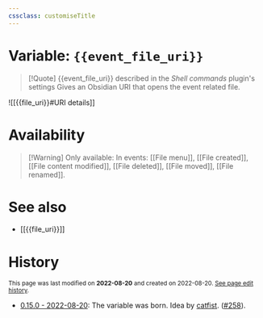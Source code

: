 ```yaml
---
cssclass: customiseTitle
---
```

# Variable: `{{event_file_uri}}`
> [!Quote] {{event_file_uri}} described in the *Shell commands* plugin's settings
> Gives an Obsidian URI that opens the event related file.

![[{{file_uri}}#URI details]]

# Availability
> [!Warning] Only available:
> In events: [[File menu]], [[File created]], [[File content modified]], [[File deleted]], [[File moved]], [[File renamed]].

# See also
- [[{{file_uri}}]]

# History
<small>This page was last modified on <strong>2022-08-20</strong> and created on 2022-08-20. <a href="https://github.com/Taitava/obsidian-shellcommands-documentation/commits/main/./Variables/%7B%7Bevent_file_uri%7D%7D.md">See page edit history</a>.</small>
- [0.15.0 - 2022-08-20](https://github.com/Taitava/obsidian-shellcommands/blob/main/CHANGELOG.md#0150---2022-08-20): The variable was born. Idea by [catfist](https://github.com/catfist). ([#258](https://github.com/Taitava/obsidian-shellcommands/issues/258)).